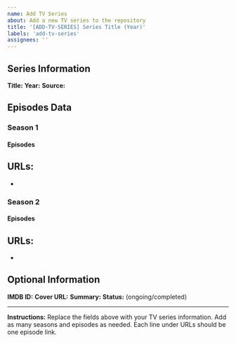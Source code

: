 ```yaml
---
name: Add TV Series
about: Add a new TV series to the repository
title: '[ADD-TV-SERIES] Series Title (Year)'
labels: 'add-tv-series'
assignees: ''
---
```


## Series Information

**Title:**
**Year:**
**Source:**

## Episodes Data

### Season 1

#### Episodes
**URLs:**
- 
- 

### Season 2

#### Episodes
**URLs:**
- 
- 

## Optional Information

**IMDB ID:**
**Cover URL:**
**Summary:**
**Status:** (ongoing/completed)

---

**Instructions:** Replace the fields above with your TV series information. Add as many seasons and episodes as needed. Each line under URLs should be one episode link.